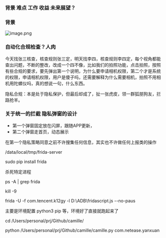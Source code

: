 ### 背景 难点 工作 收益 未来展望？ 

### 背景



![image.png](https://p9-juejin.byteimg.com/tos-cn-i-k3u1fbpfcp/75c825e2d24845bbb7f9e8d34e1c3f34~tplv-k3u1fbpfcp-watermark.image?)


### 自动化合规检查？人肉


今天找张三核查，核查规则张三定，明天找李四，核查规则李四定，每个视角都能查出问题，不断的整改，改成一个四不像，比如我们的拍照功能，点击拍照，按照有些合规的要求，要先弹出第一个说明，为什么要申请相机权限，第二个才是系统的权限，申请相机权限，用户是傻子吗，还需要解释为什么需要相机，拍照不用相机用陀螺仪吗，真的想说一句，什么东西。

隐私合规：本是处于隐私保护，但最后却成了，扯一张虎皮，领一群狐朋狗友，拦路抢羊。


### 关于统一的拦截 隐私弹窗的设计


* 第一个弹窗固定放在闪屏，跟随APP更新，
* 第二个弹窗走首页，动态展示


在第一个隐私策略同意之前不许搜集任何信息，其实也不许做任何上报类的操作

/data/local/tmp/frida-server   

 sudo pip install frida
 
 
杀死特定进程

ps -A | grep frida

kill -9 <process>



frida -U -f com.tencent.k12gy -l D:\ADB\fridascript.js --no-paus


主要是环境配置 python3  pip  等，环境好了直接就跑起来了

cd /Users/personal/prj/Github/camille/

 python /Users/personal/prj/Github/camille/camille.py com.netease.yanxuan
